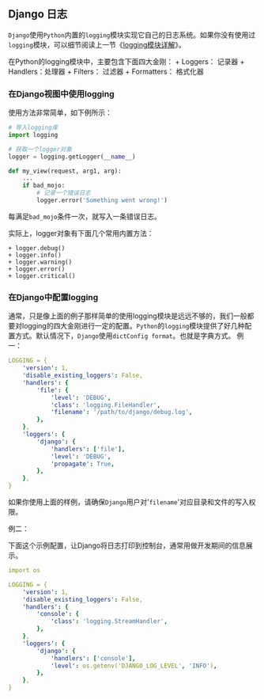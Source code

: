 ## Django 日志

`Django`使用`Python`内置的`logging`模块实现它自己的日志系统。如果你没有使用过`logging`模块，可以细节阅读上一节《[logging模块详解](section01.md)》。

在Python的logging模块中，主要包含下面四大金刚：
    + Loggers： 记录器
    + Handlers：处理器
    + Filters： 过滤器
    + Formatters： 格式化器

### 在Django视图中使用logging

使用方法非常简单，如下例所示：
```python
# 导入logging库
import logging

# 获取一个logger对象
logger = logging.getLogger(__name__)

def my_view(request, arg1, arg):
    ...
    if bad_mojo:
        # 记录一个错误日志
        logger.error('Something went wrong!')
```
每满足`bad_mojo`条件一次，就写入一条错误日志。

实际上，logger对象有下面几个常用内置方法：

    + logger.debug()
    + logger.info()
    + logger.warning()
    + logger.error()
    + logger.critical()
    
### 在Django中配置logging

通常，只是像上面的例子那样简单的使用logging模块是远远不够的，我们一般都要对logging的四大金刚进行一定的配置。`Python`的`logging`模块提供了好几种配置方式。默认情况下，`Django`使用`dictConfig format`。也就是字典方式。
例一：
```yaml
LOGGING = {
    'version': 1,
    'disable_existing_loggers': False,
    'handlers': {
        'file': {
            'level': 'DEBUG',
            'class': 'logging.FileHandler',
            'filename': '/path/to/django/debug.log',
        },
    },
    'loggers': {
        'django': {
            'handlers': ['file'],
            'level': 'DEBUG',
            'propagate': True,
        },
    },
}
```
如果你使用上面的样例，请确保`Django`用户对'`filename`'对应目录和文件的写入权限。

例二：

下面这个示例配置，让Django将日志打印到控制台，通常用做开发期间的信息展示。
```yaml
import os

LOGGING = {
    'version': 1,
    'disable_existing_loggers': False,
    'handlers': {
        'console': {
            'class': 'logging.StreamHandler',
        },
    },
    'loggers': {
        'django': {
            'handlers': ['console'],
            'level': os.getenv('DJANGO_LOG_LEVEL', 'INFO'),
        },
    },
}
```
